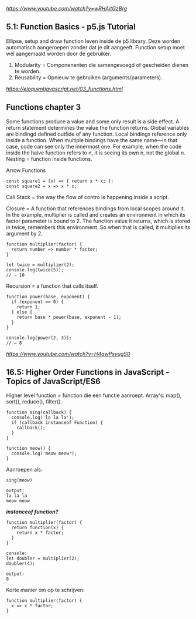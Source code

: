 *https://www.youtube.com/watch?v=wRHAitGzBrg*

## 5.1: Function Basics - p5.js Tutorial
Ellipse, setup and draw function leven inside de p5 library. Deze worden automatisch aangeroepen zonder dat je dit aangeeft.
Function setup moet wel aangemaakt worden door de gebruiker.

1. Modularity = Componenenten die samengevoegd of gescheiden dienen te worden.
2. Reusability = Opnieuw te gebruiken (arguments/parameters).

*https://eloquentjavascript.net/03_functions.html*

## Functions chapter 3
Some functions produce a value and some only result is a side effect. A return statement determines the value the function returns.
Global variables are bindingd defined outfide of any function.
Local bindings reference only inside a function. 
When multiple bindings have the same name—in that case, code can see only the innermost one. For example, when the code inside the halve function refers to n, it is seeing its own n, not the global n.
Nesting = function inside functions.

Arrow Functions
```
const square1 = (x) => { return x * x; };
const square2 = x => x * x;
```
Call Stack = the way the flow of contro is happening inside a script.

Closure = A function that references bindings from local scopes around it.
In the example, multiplier is called and creates an environment in which its factor parameter is bound to 2. The function value it returns, which is stored in twice, remembers this environment. So when that is called, it multiplies its argument by 2.
```
function multiplier(factor) {
  return number => number * factor;
}

let twice = multiplier(2);
console.log(twice(5));
// → 10
```

Recursion = a function that calls itself.
```
function power(base, exponent) {
  if (exponent == 0) {
    return 1;
  } else {
    return base * power(base, exponent - 1);
  }
}

console.log(power(2, 3));
// → 8
```

*https://www.youtube.com/watch?v=H4awPsyugS0*

## 16.5: Higher Order Functions in JavaScript - Topics of JavaScript/ES6
Higher level function = function die een functie aanroept.
Array's: map(), sort(), reduce(), filter().

```
function sing(callback) {
  console.log('la la la');
  if (callback instanceof Function) {
    callback();
  }
}

function meow() {
  console.log('meow meow');
}
```
Aanroepen als:
```
sing(meow)

output:
la la la 
meow meow
```

***instanceof function?***

```
function multiplier(factor) {
  return function(x) {
    return x * factor;
  }
}

console:
let doubler = multiplier(2);
doubler(4);

output:
8
```
Korte manier om op te schrijven:
```
function multiplier(factor) {
  x => x * factor;
}
```
